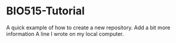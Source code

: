 # BIO515-Tutorial
A quick example of how to create a new repository.
Add a bit more information
 A line I wrote on my local computer.
